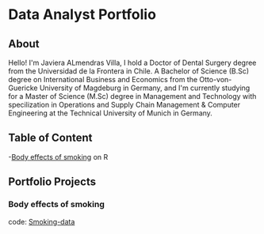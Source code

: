 # Data Analyst Portfolio

## About

Hello! I'm Javiera ALmendras Villa, I hold a Doctor of Dental Surgery degree from the Universidad de la Frontera in Chile. A Bachelor of Science (B.Sc) degree on International Business and Economics from the Otto-von-Guericke University of Magdeburg in Germany, and I'm currently studying for a Master of Science (M.Sc) degree in Management and Technology with specilization in Operations and Supply Chain Management & Computer Engineering at the Technical University of Munich in Germany.

## Table of Content
-[Body effects of smoking](https://github.com/JavieraAlmendrasVilla/Data-Analyst-Portfolio/blob/main/smoking.R) on R
## Portfolio Projects

### Body effects of smoking

code: [Smoking-data](https://github.com/JavieraAlmendrasVilla/Data-Analyst-Portfolio/blob/main/smoking.R)




